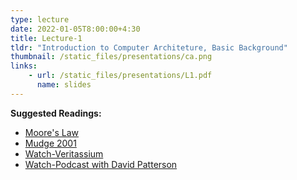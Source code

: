 ```yaml
---
type: lecture
date: 2022-01-05T8:00:00+4:30
title: Lecture-1
tldr: "Introduction to Computer Architeture, Basic Background"
thumbnail: /static_files/presentations/ca.png
links: 
    - url: /static_files/presentations/L1.pdf
      name: slides
---
```

**Suggested Readings:**
- [Moore's Law](http://pages.cs.wisc.edu/~markhill/restricted/electronics65_moore.pdf)
- [Mudge 2001](http://pages.cs.wisc.edu/~markhill/restricted/computer01_power.pdf)
- [Watch-Veritassium](https://www.youtube.com/watch?v=IgF3OX8nT0w)
- [Watch-Podcast with David Patterson](https://www.youtube.com/watch?v=naed4C4hfAg)
